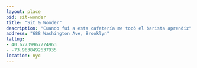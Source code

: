 ```yaml
---
layout: place
pid: sit-wonder
title: "Sit & Wonder"
description: "Cuando fui a esta cafetería me tocó el barista aprendiz"
address: "688 Washington Ave, Brooklyn"
latlng:
- 40.67739967774963
- -73.9638492637935
location: nyc
---
```

